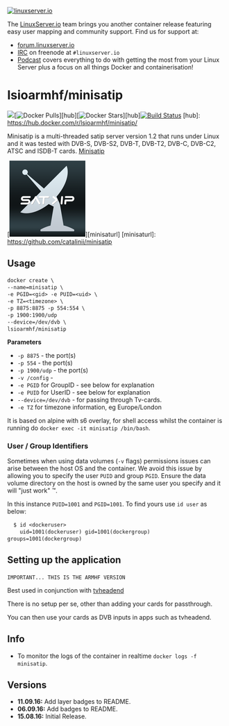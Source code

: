 [linuxserverurl]: https://linuxserver.io
[forumurl]: https://forum.linuxserver.io
[ircurl]: https://www.linuxserver.io/index.php/irc/
[podcasturl]: https://www.linuxserver.io/index.php/category/podcast/

[![linuxserver.io](https://www.linuxserver.io/wp-content/uploads/2015/06/linuxserver_medium.png)][linuxserverurl]

The [LinuxServer.io][linuxserverurl] team brings you another container release featuring easy user mapping and community support. Find us for support at:
* [forum.linuxserver.io][forumurl]
* [IRC][ircurl] on freenode at `#linuxserver.io`
* [Podcast][podcasturl] covers everything to do with getting the most from your Linux Server plus a focus on all things Docker and containerisation!

# lsioarmhf/minisatip

[![](https://images.microbadger.com/badges/image/lsioarmhf/minisatip.svg)](http://microbadger.com/images/lsioarmhf/minisatip "Get your own image badge on microbadger.com")[![Docker Pulls](https://img.shields.io/docker/pulls/lsioarmhf/minisatip.svg)][hub][![Docker Stars](https://img.shields.io/docker/stars/lsioarmhf/minisatip.svg)][hub][![Build Status](http://jenkins.linuxserver.io:8080/buildStatus/icon?job=Dockers/LinuxServer.io-armhf/lsioarmhf-minisatip)](http://jenkins.linuxserver.io:8080/job/Dockers/job/LinuxServer.io-armhf/job/lsioarmhf-minisatip/)
[hub]: https://hub.docker.com/r/lsioarmhf/minisatip/

Minisatip is a multi-threaded satip server version 1.2 that runs under Linux and it was tested with DVB-S, DVB-S2, DVB-T, DVB-T2, DVB-C, DVB-C2, ATSC and ISDB-T cards. [Minisatip](https://github.com/catalinii/minisatip)

[![minisatip](https://raw.githubusercontent.com/linuxserver/docker-templates/master/linuxserver.io/img/minisatip-icon.png)][minisaturl]
[minisaturl]: https://github.com/catalinii/minisatip

## Usage

```
docker create \
--name=minisatip \
-e PGID=<gid> -e PUID=<uid> \
-e TZ=<timezone> \
-p 8875:8875 -p 554:554 \
-p 1900:1900/udp
--device=/dev/dvb \
lsioarmhf/minisatip
```

**Parameters**

* `-p 8875` - the port(s)
* `-p 554` - the port(s)
* `-p 1900/udp` - the port(s)
* `-v /config` -
* `-e PGID` for GroupID - see below for explanation
* `-e PUID` for UserID - see below for explanation
* `--device=/dev/dvb` - for passing through Tv-cards.
* `-e TZ` for timezone information, eg Europe/London

It is based on alpine with s6 overlay, for shell access whilst the container is running do `docker exec -it minisatip /bin/bash`.

### User / Group Identifiers

Sometimes when using data volumes (`-v` flags) permissions issues can arise between the host OS and the container. We avoid this issue by allowing you to specify the user `PUID` and group `PGID`. Ensure the data volume directory on the host is owned by the same user you specify and it will "just work" ™.

In this instance `PUID=1001` and `PGID=1001`. To find yours use `id user` as below:

```
  $ id <dockeruser>
    uid=1001(dockeruser) gid=1001(dockergroup) groups=1001(dockergroup)
```

## Setting up the application
`IMPORTANT... THIS IS THE ARMHF VERSION`

Best used in conjunction with [tvheadend](https://github.com/linuxserver/docker-tvheadend)

There is no setup per se, other than adding your cards for passthrough. 

You can then use your cards as DVB inputs in apps such as tvheadend.

## Info

* To monitor the logs of the container in realtime `docker logs -f minisatip`.



## Versions

+ **11.09.16:** Add layer badges to README.
+ **06.09.16:** Add badges to README.
+ **15.08.16:** Initial Release.

